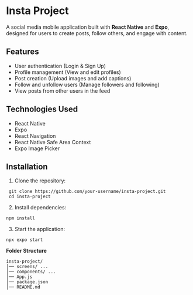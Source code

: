 

# Insta Project

A social media mobile application built with **React Native** and **Expo**, designed for users to create posts, follow others, and engage with content.

## Features

- User authentication (Login & Sign Up)
- Profile management (View and edit profiles)
- Post creation (Upload images and add captions)
- Follow and unfollow users (Manage followers and following)
- View posts from other users in the feed

## Technologies Used

- React Native
- Expo
- React Navigation
- React Native Safe Area Context
- Expo Image Picker

## Installation

1. Clone the repository:
  ```
   git clone https://github.com/your-username/insta-project.git
   cd insta-project
   ```

2.  Install dependencies:

 ```
npm install
```

  

3.  Start the application:

```
npx expo start
```

  

  

**Folder Structure**

```
insta-project/
│── screens/ ...
│── components/ ...
│── App.js
│── package.json
│── README.md
```

